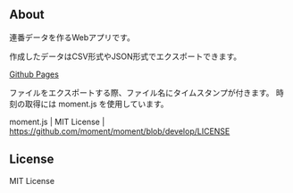 ## About

連番データを作るWebアプリです。

作成したデータはCSV形式やJSON形式でエクスポートできます。

[Github Pages](https://github.com/MORIKOOH/sequential-number/deployments/activity_log?environment=github-pages)

ファイルをエクスポートする際、ファイル名にタイムスタンプが付きます。
時刻の取得には moment.js を使用しています。

moment.js | MIT License | https://github.com/moment/moment/blob/develop/LICENSE

## License

MIT License
